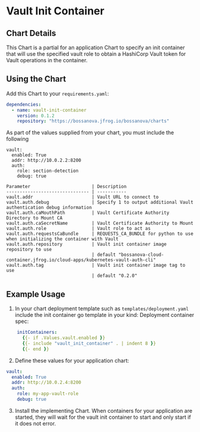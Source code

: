 # Vault Init Container

## Chart Details

This Chart is a partial for an application Chart to specify an init container that will use the specified vault role to obtain a HashiCorp Vault token for Vault operations in the container.

## Using the Chart

Add this Chart to your `requirements.yaml`:
```yaml
dependencies:
  - name: vault-init-container
    version: 0.1.2
    repository: "https://bossanova.jfrog.io/bossanova/charts"
```

As part of the values supplied from your chart, you must include the following
```
vault:
  enabled: True
  addr: http://10.0.2.2:8200
  auth:
    role: section-detection
    debug: true
```

```
Parameter                       | Description
------------------------------- | -----------
vault.addr                      | Vault URL to connect to
vault.auth.debug                | Specify 1 to output additional Vault authentication debug information
vault.auth.caMouthPath          | Vault Certificate Authority Directory to Mount CA
vault.auth.caSecretName         | Vault Certificate Authority to Mount
vault.auth.role                 | Vault role to act as
vault.auth.requestsCaBundle     | REQUESTS_CA_BUNDLE for python to use when initializing the container with Vault
vault.auth.repository           | Vault init container image repository to use
                                | default "bossanova-cloud-container.jfrog.io/cloud-apps/kubernetes-vault-auth-cli"
vault.auth.tag                  | Vault init container image tag to use
                                | default "0.2.0"
```


## Example Usage

1. In your chart deployment template such as `templates/deployment.yaml` include the init container go template in your kind: Deployment container spec:

```yaml
    initContainers:
      {{- if .Values.vault.enabled }}
      {{- include "vault_init_container" . | indent 8 }}
      {{- end }}
```

2. Define these values for your application chart:

```yaml
vault:
  enabled: True
  addr: http://10.0.2.4:8200
  auth:
    role: my-app-vault-role
    debug: true
```

3. Install the implementing Chart. When containers for your application are started, they will wait for the vault init container to start and only start if it does not error.
